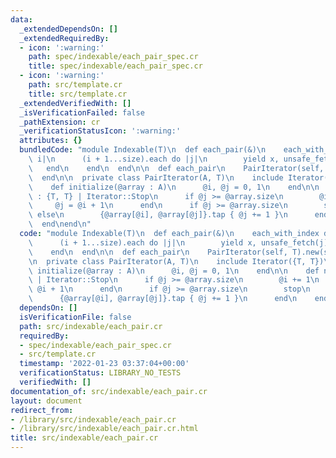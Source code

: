 ```yaml
---
data:
  _extendedDependsOn: []
  _extendedRequiredBy:
  - icon: ':warning:'
    path: spec/indexable/each_pair_spec.cr
    title: spec/indexable/each_pair_spec.cr
  - icon: ':warning:'
    path: src/template.cr
    title: src/template.cr
  _extendedVerifiedWith: []
  _isVerificationFailed: false
  _pathExtension: cr
  _verificationStatusIcon: ':warning:'
  attributes: {}
  bundledCode: "module Indexable(T)\n  def each_pair(&)\n    each_with_index do |x,\
    \ i|\n      (i + 1...size).each do |j|\n        yield x, unsafe_fetch(j)\n   \
    \   end\n    end\n  end\n\n  def each_pair\n    PairIterator(self, T).new(self)\n\
    \  end\n\n  private class PairIterator(A, T)\n    include Iterator({T, T})\n\n\
    \    def initialize(@array : A)\n      @i, @j = 0, 1\n    end\n\n    def next\
    \ : {T, T} | Iterator::Stop\n      if @j >= @array.size\n        @i += 1\n   \
    \     @j = @i + 1\n      end\n      if @j >= @array.size\n        stop\n     \
    \ else\n        {@array[@i], @array[@j]}.tap { @j += 1 }\n      end\n    end\n\
    \  end\nend\n"
  code: "module Indexable(T)\n  def each_pair(&)\n    each_with_index do |x, i|\n\
    \      (i + 1...size).each do |j|\n        yield x, unsafe_fetch(j)\n      end\n\
    \    end\n  end\n\n  def each_pair\n    PairIterator(self, T).new(self)\n  end\n\
    \n  private class PairIterator(A, T)\n    include Iterator({T, T})\n\n    def\
    \ initialize(@array : A)\n      @i, @j = 0, 1\n    end\n\n    def next : {T, T}\
    \ | Iterator::Stop\n      if @j >= @array.size\n        @i += 1\n        @j =\
    \ @i + 1\n      end\n      if @j >= @array.size\n        stop\n      else\n  \
    \      {@array[@i], @array[@j]}.tap { @j += 1 }\n      end\n    end\n  end\nend\n"
  dependsOn: []
  isVerificationFile: false
  path: src/indexable/each_pair.cr
  requiredBy:
  - spec/indexable/each_pair_spec.cr
  - src/template.cr
  timestamp: '2022-01-23 03:37:04+00:00'
  verificationStatus: LIBRARY_NO_TESTS
  verifiedWith: []
documentation_of: src/indexable/each_pair.cr
layout: document
redirect_from:
- /library/src/indexable/each_pair.cr
- /library/src/indexable/each_pair.cr.html
title: src/indexable/each_pair.cr
---
```

